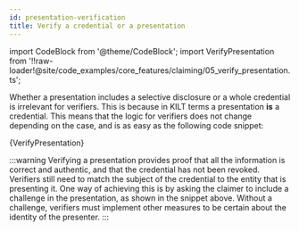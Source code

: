 ```yaml
---
id: presentation-verification
title: Verify a credential or a presentation
---
```

import CodeBlock from '@theme/CodeBlock';
import VerifyPresentation from '!!raw-loader!@site/code_examples/core_features/claiming/05_verify_presentation.ts';

Whether a presentation includes a selective disclosure or a whole credential is irrelevant for verifiers.
This is because in KILT terms a presentation **is** a credential.
This means that the logic for verifiers does not change depending on the case, and is as easy as the following code snippet:

<CodeBlock className="language-js">
  {VerifyPresentation}
</CodeBlock>

:::warning
Verifying a presentation provides proof that all the information is correct and authentic, and that the credential has not been revoked.
Verifiers still need to match the subject of the credential to the entity that is presenting it.
One way of achieving this is by asking the claimer to include a challenge in the presentation, as shown in the snippet above.
Without a challenge, verifiers must implement other measures to be certain about the identity of the presenter.
:::